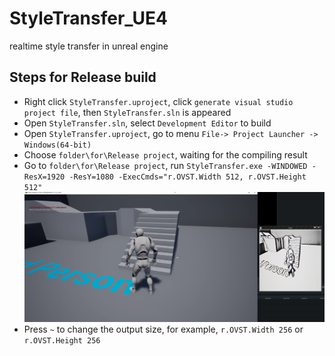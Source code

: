 # StyleTransfer_UE4
realtime style transfer in unreal engine

## Steps for Release build 

* Right click `StyleTransfer.uproject`, click `generate visual studio project file`, then `StyleTransfer.sln` is appeared
* Open `StyleTransfer.sln`, select `Development Editor` to build
* Open `StyleTransfer.uproject`, go to menu `File-> Project Launcher -> Windows(64-bit)`
* Choose `folder\for\Release project`, waiting for the compiling result
* Go to `folder\for\Release project`, run `StyleTransfer.exe -WINDOWED -ResX=1920 -ResY=1080 -ExecCmds="r.OVST.Width 512, r.OVST.Height 512"`
![Result](doc/Result_manga.png)
* Press `~` to change the output size, for example, `r.OVST.Width 256` or `r.OVST.Height 256`